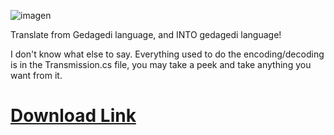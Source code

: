 ![imagen](https://github.com/user-attachments/assets/07b489b2-2a06-48f1-be57-5f27e8fa6097)

Translate from Gedagedi language, and INTO gedagedi language!

I don't know what else to say. Everything used to do the encoding/decoding is in the Transmission.cs file, you may take a peek and take anything you want from it.

# [Download Link](https://github.com/TheSmallBlue/Gegagedigedagedecoder/releases/tag/1.0)
